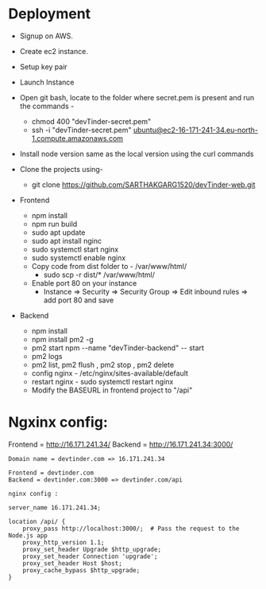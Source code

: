 # Deployment
- Signup on AWS.
- Create ec2 instance.
- Setup key pair
- Launch Instance
- Open git bash, locate to the folder where secret.pem is present and run the commands - 
    - chmod 400 "devTinder-secret.pem"
    - ssh -i "devTinder-secret.pem" ubuntu@ec2-16-171-241-34.eu-north-1.compute.amazonaws.com
- Install node version same as the local version using the curl commands
- Clone the projects using-
    - git clone https://github.com/SARTHAKGARG1520/devTinder-web.git

- Frontend 
    - npm install
    - npm run build
    - sudo apt update
    - sudo apt install nginc
    - sudo systemctl start nginx
    - sudo systemctl enable nginx
    - Copy code from dist folder to - /var/www/html/
        - sudo scp -r dist/* /var/www/html/
    - Enable port 80 on your instance
        - Instance => Security => Security Group => Edit inbound rules => add port 80 and save

- Backend
    - npm install
    - npm install pm2 -g
    - pm2 start npm --name "devTinder-backend" -- start
    - pm2 logs
    - pm2 list, pm2 flush <name> , pm2 stop <name>, pm2 delete <name>
    - config nginx - /etc/nginx/sites-available/default
    - restart nginx - sudo systemctl restart nginx
    - Modify the BASEURL in frontend project to "/api" 

# Ngxinx config: 
   Frontend = http://16.171.241.34/
   Backend = http://16.171.241.34:3000/

    Domain name = devtinder.com => 16.171.241.34

    Frontend = devtinder.com
    Backend = devtinder.com:3000 => devtinder.com/api

    nginx config : 

    server_name 16.171.241.34;

    location /api/ {
        proxy_pass http://localhost:3000/;  # Pass the request to the Node.js app
        proxy_http_version 1.1;
        proxy_set_header Upgrade $http_upgrade;
        proxy_set_header Connection 'upgrade';
        proxy_set_header Host $host;
        proxy_cache_bypass $http_upgrade;
    }

